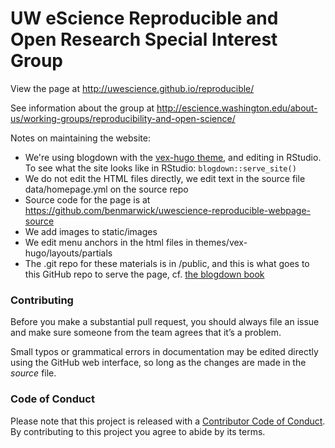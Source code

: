 UW eScience Reproducible and Open Research Special Interest Group
============

View the page at http://uwescience.github.io/reproducible/

See information about the group at http://escience.washington.edu/about-us/working-groups/reproducibility-and-open-science/
 
Notes on maintaining the website:

- We're using blogdown with the [vex-hugo theme](https://github.com/themefisher/vex-hugo), and editing in RStudio. To see what the site looks like in RStudio: `blogdown::serve_site()`
- We do not edit the HTML files directly, we edit text in the source file data/homepage.yml on the source repo
- Source code for the page is at https://github.com/benmarwick/uwescience-reproducible-webpage-source
- We add images to static/images
- We edit menu anchors in the html files in themes/vex-hugo/layouts/partials
- The .git repo for these materials is in /public, and this is what goes to this GitHub repo to serve the page, cf. [the blogdown book](https://bookdown.org/yihui/blogdown/github-pages.html)

### Contributing

Before you make a substantial pull request, you should always file an issue and
make sure someone from the team agrees that it’s a problem. 

Small typos or grammatical errors in documentation may be edited directly using
the GitHub web interface, so long as the changes are made in the _source_ file.

### Code of Conduct

Please note that this project is released with a
[Contributor Code of Conduct](CODE_OF_CONDUCT.md). By contributing to this
project you agree to abide by its terms.
